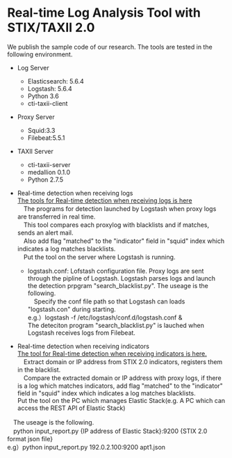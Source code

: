 # Real-time Log Analysis Tool with STIX/TAXII 2.0

We publish the sample code of our research.
The tools are tested in the following environment.

- Log Server
	- Elasticsearch: 5.6.4
	- Logstash: 5.6.4
	- Python 3.6
	- cti-taxii-client

- Proxy Server
	- Squid:3.3
	- Filebeat:5.5.1

- TAXII Server
	- cti-taxii-server
	- medallion 0.1.0
	- Python 2.7.5 

- Real-time detection when receiving logs<br/>
<a href="https://github.com/sisoc-tokyo/STIX_TAXII2_ES_detection/tree/master/detection_from_proxylog">The tools for Real-time detection when receiving logs is here</a><br/>
　The programs for detection launched by Logstash when proxy logs are transferred in real time.<br/>
　This tool compares each proxylog with blacklists and if matches, sends an alert mail.<br/>
　Also add flag "matched" to the "indicator" field in "squid" index which indicates a log matches blacklists.<br/>
　Put the tool on the server where Logstash is running.<br/>

	- logstash.conf: Lofstash configuration file. Proxy logs are sent through the pipline of Logstash. Logstash parses logs and launch the detection prpgram "search_blacklist.py".
 	The useage is the following.<br/>
　Specify the conf file path so that Logstash can loads "logstash.con" during starting.<br/>
	 e.g.）logstash -f /etc/logstash/conf.d/logstash.conf &<br/>
	 The deteciton program "search_blacklist.py" is lauched when Logstash receives logs from Filebeat.<br/>

- Real-time detection when receiving indicators<br/>
<a href="https://github.com/sisoc-tokyo/STIX_TAXII2_ES_detection/tree/master/detection_from_indicator">The tool for Real-time detection when receiving indicators is here.</a><br/>
　Extract domain or IP address from STIX 2.0 indicators, registers them in the blacklist.<br/>
　Compare the extracted domain or IP address with proxy logs, if there is a log which matches indicators, add flag "matched" to the "indicator" field in "squid" index which indicates a log matches blacklists.<br/>
Put the tool on the PC which manages Elastic Stack(e.g. A PC which can access the REST API of Elastic Stack)<br/>

　The useage is the following.<br/>
　python input_report.py {IP address of Elastic Stack}:9200 {STIX 2.0 format json file}<br>
  e.g）python input_report.py 192.0.2.100:9200 apt1.json 

